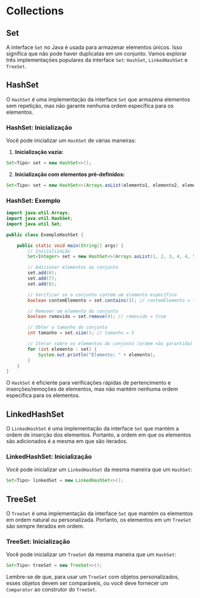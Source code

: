# Collections
## Set

A interface `Set` no Java é usada para armazenar elementos únicos. Isso significa que não pode haver duplicatas em um conjunto. Vamos explorar três implementações populares da interface `Set`: `HashSet`, `LinkedHashSet` e `TreeSet`.

## HashSet

O `HashSet` é uma implementação da interface `Set` que armazena elementos sem repetição, mas não garante nenhuma ordem específica para os elementos.

### HashSet: Inicialização

Você pode inicializar um `HashSet` de várias maneiras:

1. **Inicialização vazia:**
```java
Set<Tipo> set = new HashSet<>();
```

2. **Inicialização com elementos pré-definidos:**
```java
Set<Tipo> set = new HashSet<>(Arrays.asList(elemento1, elemento2, elemento3, ...));
```

### HashSet: Exemplo

```java
import java.util.Arrays;
import java.util.HashSet;
import java.util.Set;

public class ExemploHashSet {

    public static void main(String[] args) {
        // Inicialização
        Set<Integer> set = new HashSet<>(Arrays.asList(1, 2, 3, 4, 4, 5, 5));

        // Adicionar elementos ao conjunto
        set.add(6);
        set.add(7);
        set.add(8);

        // Verificar se o conjunto contém um elemento específico
        boolean contemElemento = set.contains(3); // contemElemento = true

        // Remover um elemento do conjunto
        boolean removido = set.remove(4); // removido = true

        // Obter o tamanho do conjunto
        int tamanho = set.size(); // tamanho = 5

        // Iterar sobre os elementos do conjunto (ordem não garantida)
        for (int elemento : set) {
            System.out.println("Elemento: " + elemento);
        }
    }
}
```

O `HashSet` é eficiente para verificações rápidas de pertencimento e inserções/remoções de elementos, mas não mantém nenhuma ordem específica para os elementos.

## LinkedHashSet

O `LinkedHashSet` é uma implementação da interface `Set` que mantém a ordem de inserção dos elementos. Portanto, a ordem em que os elementos são adicionados é a mesma em que são iterados.

### LinkedHashSet: Inicialização

Você pode inicializar um `LinkedHashSet` da mesma maneira que um `HashSet`:

```java
Set<Tipo> linkedSet = new LinkedHashSet<>();
```

## TreeSet

O `TreeSet` é uma implementação da interface `Set` que mantém os elementos em ordem natural ou personalizada. Portanto, os elementos em um `TreeSet` são sempre iterados em ordem.

### TreeSet: Inicialização

Você pode inicializar um `TreeSet` da mesma maneira que um `HashSet`:

```java
Set<Tipo> treeSet = new TreeSet<>();
```

Lembre-se de que, para usar um `TreeSet` com objetos personalizados, esses objetos devem ser comparáveis, ou você deve fornecer um `Comparator` ao construtor do `TreeSet`.